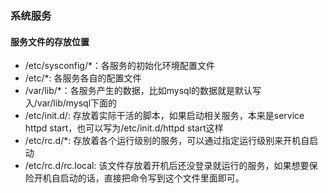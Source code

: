 ### 系统服务


#### 服务文件的存放位置
* /etc/sysconfig/*：各服务的初始化环境配置文件
* /etc/*: 各服务各自的配置文件
* /var/lib/*：各服务产生的数据，比如mysql的数据就是默认写入/var/lib/mysql下面的
* /etc/init.d/: 存放着实际干活的脚本，如果启动相关服务，本来是service httpd start，也可以写为/etc/init.d/httpd start这样
* /etc/rc.d/*: 存放着各个运行级别的服务，可以通过指定运行级别来开机自启动
* /etc/rc.d/rc.local: 该文件存放着开机后还没登录就运行的服务，如果想要保险开机自启动的话，直接把命令写到这个文件里面即可。
